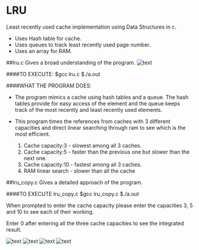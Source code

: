 # LRU

Least recently used cache implementation using Data Structures in c.
- Uses Hash table for cache.
- Uses queues to track least recently used page number.
- Uses an array for RAM.

##lru.c 
Gives a broad understanding of the program.
![text](https://github.com/Dweepa/LRU/blob/master/screenshots/lru%20screenshot.png)

####TO EXECUTE:
$gcc lru.c
$./a.out

####WHAT THE PROGRAM DOES:
- The program mimics a cache using hash tables and a queue. The hash tables provide for easy access of the element and the queue keeps track of the most recently and least recently used elements.

- This program times the references from caches with 3 different capacities and direct linear searching through ram to see which is the most efficient.

    1. Cache capacity:3 - slowest among all 3 caches.
    2. Cache capacity:5 - faster than the previous one but slower than the next one.
    3. Cache capacity:10 - fastest among all 3 caches.
    4. RAM linear search - slower than all the cache

##lru_copy.c 
Gives a detailed approach of the program.

####TO EXECUTE lru_copy.c
$gcc lru_copy.c
$./a.out

When prompted to enter the cache capacity please enter the capacities 3, 5 and 10 to see each of their working.

Enter 0 after entering all the three cache capacities to see the integrated result.

![text](https://github.com/Dweepa/LRU/blob/master/screenshots/cache_3.png)
![text](https://github.com/Dweepa/LRU/blob/master/screenshots/cache_5.png)
![text](https://github.com/Dweepa/LRU/blob/master/screenshots/cache_10.png)
![text](https://github.com/Dweepa/LRU/blob/master/screenshots/cache_everything.png)


